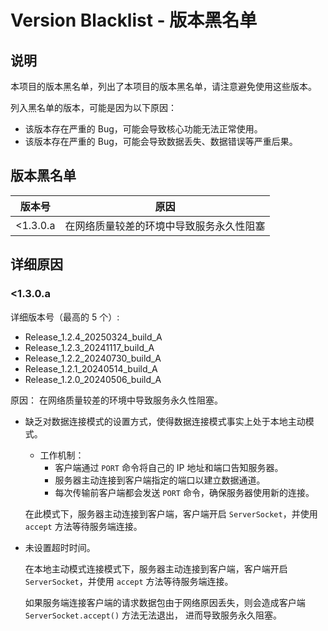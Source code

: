 # Version Blacklist - 版本黑名单

## 说明

本项目的版本黑名单，列出了本项目的版本黑名单，请注意避免使用这些版本。

列入黑名单的版本，可能是因为以下原因：

- 该版本存在严重的 Bug，可能会导致核心功能无法正常使用。
- 该版本存在严重的 Bug，可能会导致数据丢失、数据错误等严重后果。

## 版本黑名单

| 版本号      | 原因                   |
|----------|----------------------|
| <1.3.0.a | 在网络质量较差的环境中导致服务永久性阻塞 |

## 详细原因

### <1.3.0.a

详细版本号（最高的 5 个）:

- Release_1.2.4_20250324_build_A
- Release_1.2.3_20241117_build_A
- Release_1.2.2_20240730_build_A
- Release_1.2.1_20240514_build_A
- Release_1.2.0_20240506_build_A

原因： 在网络质量较差的环境中导致服务永久性阻塞。

- 缺乏对数据连接模式的设置方式，使得数据连接模式事实上处于本地主动模式。

   - 工作机制：
      - 客户端通过 `PORT` 命令将自己的 IP 地址和端口告知服务器。
      - 服务器主动连接到客户端指定的端口以建立数据通道。
      - 每次传输前客户端都会发送 `PORT` 命令，确保服务器使用新的连接。

  在此模式下，服务器主动连接到客户端，客户端开启 `ServerSocket`，并使用 `accept` 方法等待服务端连接。

- 未设置超时时间。

  在本地主动模式连接模式下，服务器主动连接到客户端，客户端开启 `ServerSocket`，并使用 `accept` 方法等待服务端连接。

  如果服务端连接客户端的请求数据包由于网络原因丢失，则会造成客户端 `ServerSocket.accept()` 方法无法退出，
  进而导致服务永久阻塞。

